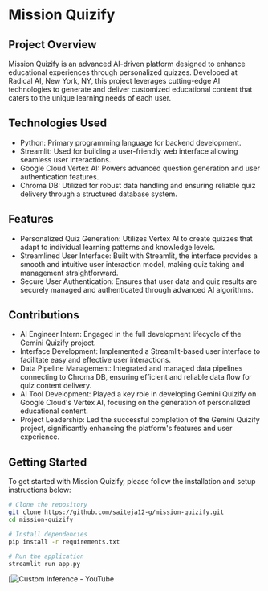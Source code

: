 # Mission Quizify
## Project Overview
Mission Quizify is an advanced AI-driven platform designed to enhance educational experiences through personalized quizzes. Developed at Radical AI, New York, NY, this project leverages cutting-edge AI technologies to generate and deliver customized educational content that caters to the unique learning needs of each user.

## Technologies Used
- Python: Primary programming language for backend development.
- Streamlit: Used for building a user-friendly web interface allowing seamless user  interactions.
- Google Cloud Vertex AI: Powers advanced question generation and user authentication features.
- Chroma DB: Utilized for robust data handling and ensuring reliable quiz delivery through a structured database system.

## Features
- Personalized Quiz Generation: Utilizes Vertex AI to create quizzes that adapt to individual learning patterns and knowledge levels.
- Streamlined User Interface: Built with Streamlit, the interface provides a smooth and intuitive user interaction model, making quiz taking and management straightforward.
- Secure User Authentication: Ensures that user data and quiz results are securely managed and authenticated through advanced AI algorithms.

## Contributions
- AI Engineer Intern: Engaged in the full development lifecycle of the Gemini Quizify project.
- Interface Development: Implemented a Streamlit-based user interface to facilitate easy and effective user interactions.
- Data Pipeline Management: Integrated and managed data pipelines connecting to Chroma DB, ensuring efficient and reliable data flow for quiz content delivery.
- AI Tool Development: Played a key role in developing Gemini Quizify on Google Cloud's Vertex AI, focusing on the generation of personalized educational content.
- Project Leadership: Led the successful completion of the Gemini Quizify project, significantly enhancing the platform's features and user experience.

## Getting Started
To get started with Mission Quizify, please follow the installation and setup instructions below:

```sh
# Clone the repository
git clone https://github.com/saiteja12-g/mission-quizify.git
cd mission-quizify

# Install dependencies
pip install -r requirements.txt

# Run the application
streamlit run app.py
```
[![Custom Inference - YouTube](https://youtu.be/rYIes6g6AWM)


